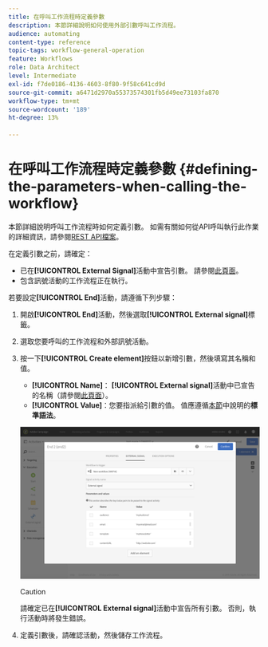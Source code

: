 ```yaml
---
title: 在呼叫工作流程時定義參數
description: 本節詳細說明如何使用外部引數呼叫工作流程。
audience: automating
content-type: reference
topic-tags: workflow-general-operation
feature: Workflows
role: Data Architect
level: Intermediate
exl-id: f7de0186-4136-4603-8f80-9f58c641cd9d
source-git-commit: a6471d2970a55373574301fb5d49ee73103fa870
workflow-type: tm+mt
source-wordcount: '189'
ht-degree: 13%

---
```


# 在呼叫工作流程時定義參數 {#defining-the-parameters-when-calling-the-workflow}

本節詳細說明呼叫工作流程時如何定義引數。 如需有關如何從API呼叫執行此作業的詳細資訊，請參閱[REST API檔案](../../api/using/triggering-a-signal-activity.md)。

在定義引數之前，請確定：

* 已在&#x200B;**[!UICONTROL External Signal]**&#x200B;活動中宣告引數。 請參閱[此頁面](../../automating/using/declaring-parameters-external-signal.md)。
* 包含訊號活動的工作流程正在執行。

若要設定&#x200B;**[!UICONTROL End]**&#x200B;活動，請遵循下列步驟：

1. 開啟&#x200B;**[!UICONTROL End]**&#x200B;活動，然後選取&#x200B;**[!UICONTROL External signal]**&#x200B;標籤。
1. 選取您要呼叫的工作流程和外部訊號活動。
1. 按一下&#x200B;**[!UICONTROL Create element]**&#x200B;按鈕以新增引數，然後填寫其名稱和值。

   * **[!UICONTROL Name]**： **[!UICONTROL External signal]**&#x200B;活動中已宣告的名稱（請參閱[此頁面](../../automating/using/declaring-parameters-external-signal.md)）。
   * **[!UICONTROL Value]**：您要指派給引數的值。 值應遵循[本節](../../automating/using/advanced-expression-editing.md#standard-syntax)中說明的&#x200B;**標準語法**。

   ![](assets/extsignal_definingparameters_2.png)

   >[!CAUTION]
   >
   >請確定已在&#x200B;**[!UICONTROL External signal]**&#x200B;活動中宣告所有引數。 否則，執行活動時將發生錯誤。

1. 定義引數後，請確認活動，然後儲存工作流程。
